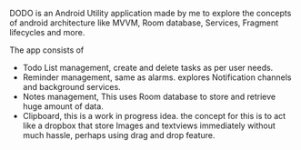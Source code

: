 DODO is an Android Utility application made by me to explore the concepts of android architecture like MVVM, Room database, Services, Fragment lifecycles and more.

The app consists of 
- Todo List management, create and delete tasks as per user needs.
- Reminder management, same as alarms. explores Notification channels and background services.
- Notes management, This uses Room database to store and retrieve huge amount of data.
- Clipboard, this is a work in progress idea. the concept for this is to act like a dropbox that store Images and textviews immediately without much hassle, perhaps using drag and drop feature. 
